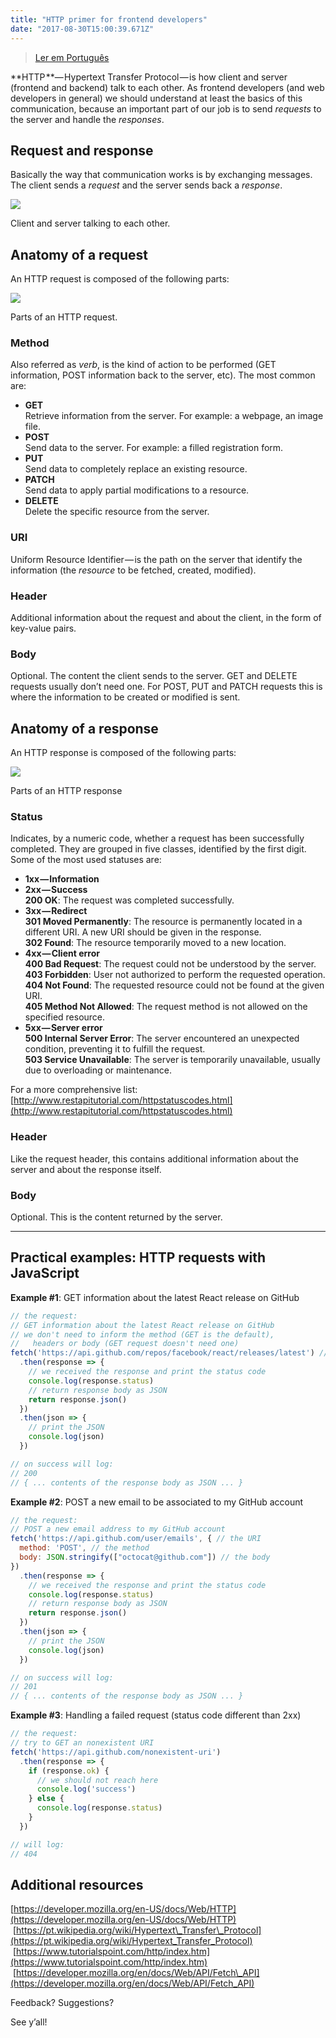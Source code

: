```yaml
---
title: "HTTP primer for frontend developers"
date: "2017-08-30T15:00:39.671Z"
---
```

> [Ler em Português](../básico-de-http-para-desenvolvedores-frontend-954fa3688c87)

**HTTP **— Hypertext  Transfer Protocol — is how client and server (frontend and backend) talk to each other. As frontend developers (and web developers in general) we should understand at least the basics of this communication, because an important part of our job is to send _requests_ to the server and handle the _responses_.

## Request and response

Basically the way that communication works is by exchanging messages. The client sends a _request_ and the server sends back a _response_.

![](./1_td1E_wVCTuIID4Ya1WAsAg.png)

Client and server talking to each other.

## Anatomy of a request

An HTTP request is composed of the following parts:

![](./1_2jJAcnmw5vCGTmvU1Z_vAQ.png)

Parts of an HTTP request.

### **Method**

Also referred as _verb_, is the kind of action to be performed (GET information, POST information back to the server, etc). The most common are:

*   **GET**  
    Retrieve information from the server. For example: a webpage, an image file.
*   **POST**  
    Send data to the server. For example: a filled registration form.
*   **PUT**  
    Send data to completely replace an existing resource.
*   **PATCH**  
    Send data to apply partial modifications to a resource.
*   **DELETE**  
    Delete the specific resource from the server.

### **URI**

Uniform Resource Identifier — is the path on the server that identify the information (the _resource_ to be fetched, created, modified).

### **Header**

Additional information about the request and about the client, in the form of key-value pairs.

### **Body**

Optional. The content the client sends to the server. GET and DELETE requests usually don’t need one. For POST, PUT and PATCH requests this is where the information to be created or modified is sent.

## Anatomy of a response

An HTTP response is composed of the following parts:

![](./1_o1R-tyJWZFB6utYP8giKpA.png)

Parts of an HTTP response

### Status

Indicates, by a numeric code, whether a request has been successfully completed. They are grouped in five classes, identified by the first digit. Some of the most used statuses are:

*   **1xx — Information**
*   **2xx — Success  
    200 OK**: The request was completed successfully.
*   **3xx — Redirect**  
    **301 Moved Permanently**: The resource is permanently located in a different URI. A new URI should be given in the response.  
    **302 Found**: The resource temporarily moved to a new location.
*   **4xx — Client error**  
    **400 Bad Request**: The request could not be understood by the server.  
    **403 Forbidden**: User not authorized to perform the requested operation.  
    **404 Not Found**: The requested resource could not be found at the given URI.  
    **405 Method Not Allowed**: The request method is not allowed on the specified resource.
*   **5xx — Server error**  
    **500 Internal Server Error**: The server encountered an unexpected condition, preventing it to fulfill the request.  
    **503 Service Unavailable**: The server is temporarily unavailable, usually due to overloading or maintenance.

For a more comprehensive list:   
[http://www.restapitutorial.com/httpstatuscodes.html](http://www.restapitutorial.com/httpstatuscodes.html)

### Header

Like the request header, this contains additional information about the server and about the response itself.

### Body

Optional. This is the content returned by the server.


---

## Practical examples: HTTP requests with JavaScript

**Example #1**: GET information about the latest React release on GitHub

```js
// the request:
// GET information about the latest React release on GitHub
// we don't need to inform the method (GET is the default), 
//   headers or body (GET request doesn't need one)
fetch('https://api.github.com/repos/facebook/react/releases/latest') // the URI
  .then(response => {
    // we received the response and print the status code
    console.log(response.status)
    // return response body as JSON
    return response.json()
  })
  .then(json => {
    // print the JSON
    console.log(json)
  })

// on success will log:
// 200
// { ... contents of the response body as JSON ... }
```

**Example #2**: POST a new email to be associated to my GitHub account

```js
// the request:
// POST a new email address to my GitHub account
fetch('https://api.github.com/user/emails', { // the URI
  method: 'POST', // the method
  body: JSON.stringify(["octocat@github.com"]) // the body
})
  .then(response => {
    // we received the response and print the status code
    console.log(response.status)
    // return response body as JSON
    return response.json()
  })
  .then(json => {
    // print the JSON
    console.log(json)
  })

// on success will log:
// 201
// { ... contents of the response body as JSON ... }
```

**Example #3**: Handling a failed request (status code different than 2xx)

```js
// the request:
// try to GET an nonexistent URI
fetch('https://api.github.com/nonexistent-uri')
  .then(response => {
    if (response.ok) {
      // we should not reach here
      console.log('success')
    } else {
      console.log(response.status)
    }
  })

// will log:
// 404
```

## Additional resources

[https://developer.mozilla.org/en-US/docs/Web/HTTP](https://developer.mozilla.org/en-US/docs/Web/HTTP)  
 [https://pt.wikipedia.org/wiki/Hypertext\_Transfer\_Protocol](https://pt.wikipedia.org/wiki/Hypertext_Transfer_Protocol)  
 [https://www.tutorialspoint.com/http/index.htm](https://www.tutorialspoint.com/http/index.htm)  
 [https://developer.mozilla.org/en/docs/Web/API/Fetch\_API](https://developer.mozilla.org/en/docs/Web/API/Fetch_API)

Feedback? Suggestions?

See y’all!
